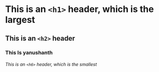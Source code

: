 # This is an `<h1>` header, which is the largest

## This is an `<h2>` header
### This Is yanushanth
###### This is an `<h6>` header, which is the smallest
